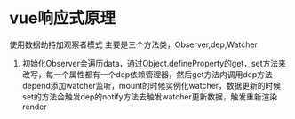 # vue响应式原理

使用数据劫持加观察者模式
主要是三个方法类，Observer,dep,Watcher

1. 初始化Observer会遍历data，通过Object.defineProperty的get，set方法来改写，每一个属性都有一个dep依赖管理器，然后get方法内调用dep方法depend添加watcher监听，mount的时候实例化watcher，数据更新的时候set的方法会触发dep的notify方法去触发watcher更新数据，触发重新渲染render
